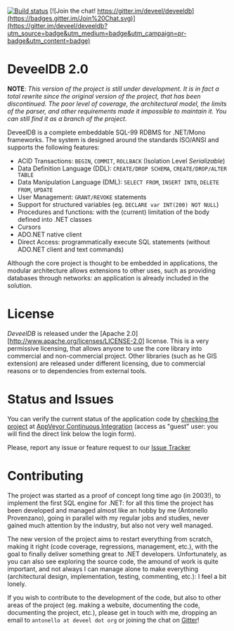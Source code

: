 [![Build status](https://ci.appveyor.com/api/projects/status/5yvdh1b0v9tuflch?svg=true)](https://ci.appveyor.com/project/tsutomi/deveeldb) [![Join the chat! https://gitter.im/deveel/deveeldb](https://badges.gitter.im/Join%20Chat.svg)](https://gitter.im/deveel/deveeldb?utm_source=badge&utm_medium=badge&utm_campaign=pr-badge&utm_content=badge)

DeveelDB 2.0
==========

**NOTE**: *This version of the project is still under development. It is in fact a total rewrite since the original version of the project, that has been discontinued. The poor level of coverage, the architectural model, the limits of the parser, and other requirements made it impossible to maintain it. You can still find it as a branch of the project.*

DeveelDB is a complete embeddable SQL-99 RDBMS for .NET/Mono frameworks. The system is designed around the standards ISO/ANSI and supports the following features:

- ACID Transactions: `BEGIN`, `COMMIT`, `ROLLBACK` (Isolation Level *Serializable*)
- Data Definition Language (DDL): `CREATE/DROP SCHEMA`, `CREATE/DROP/ALTER TABLE`
- Data Manipulation Language (DML): `SELECT FROM`, `INSERT INTO`, `DELETE FROM`, `UPDATE`
- User Management: `GRANT/REVOKE` statements
- Support for structured variables (eg. `DECLARE var INT(200) NOT NULL`)
- Procedures and functions: with the (current) limitation of the body defined into .NET classes
- Cursors
- ADO.NET native client
- Direct Access: programmatically execute SQL statements (without ADO.NET client and text commands)

Although the core project is thought to be embedded in applications, the modular architecture allows extensions to other uses, such as providing databases through networks: an application is already included in the solution.

License
============

*DeveelDB* is released under the [Apache 2.0][http://www.apache.org/licenses/LICENSE-2.0] license. This is a very permissive licensing, that allows anyone to use the core library into commercial and non-commercial project. Other libraries (such as he GIS extension) are released under different licensing, due to commercial reasons or to dependencies from external tools.


Status and Issues
============

You can verify the current status of the application code by  [checking the project](https://ci.appveyor.com/project/tsutomi/deveeldb-3f7ew) at [AppVeyor Continuous Integration](http://ci.appveyor.com) (access as "guest" user: you will find the direct link below the login form).

Please, report any issue or feature request to our [Issue Tracker](http://github.com/deveel/deveeldb/issues)

Contributing
============

The project was started as a proof of concept long time ago (in 2003!), to implement the first SQL engine for .NET: for all this time the project has been developed and managed almost like an hobby by me (Antonello Provenzano), going in parallel with my regular jobs and studies, never gained much attention by the industry, but also not very well managed.

The new version of the project aims to restart everything from scratch, making it right (code coverage, regressions, management, etc.), with the goal to finally deliver something great to .NET developers.
Unfortunately, as you can also see exploring the source code, the amound of work is quite important, and not always I can manage alone to make everything (architectural design, implementation, testing, commenting, etc.): I feel a bit lonely.

If you wish to contribute to the development of the code, but also to other areas of the project (eg. making a website, documenting the code, documenting the project, etc.), please get in touch with me, dropping an email to `antonello at deveel dot org` or joining the chat on [Gitter](https://gitter.im/deveel/deveeldb)!
